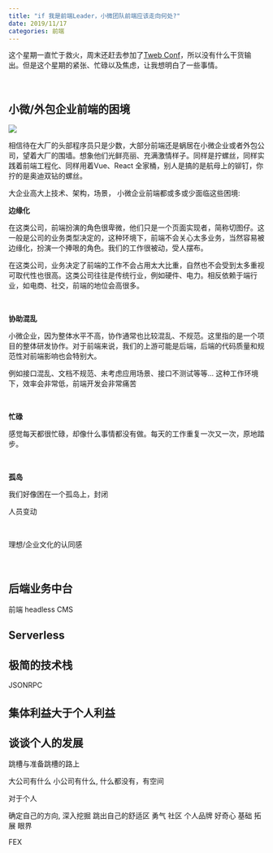 ```yaml
---
title: "if 我是前端Leader，小微团队前端应该走向何处?"
date: 2019/11/17
categories: 前端
---
```


这个星期一直忙于救火，周末还赶去参加了[Tweb Conf](TODO:)，所以没有什么干货输出。但是这个星期的紧张、忙碌以及焦虑，让我想明白了一些事情。

<br>

## 小微/外包企业前端的困境

![](/images/fe-load/audi.jpg)
<br>

相信待在大厂的头部程序员只是少数，大部分前端还是蜗居在小微企业或者外包公司，望着大厂的围墙。想象他们光鲜亮丽、充满激情样子。同样是拧螺丝，同样实践着前端工程化、同样用着Vue、React 全家桶，别人是搞的是航母上的铆钉，你拧的是奥迪双钻的螺丝。

大企业高大上技术、架构，场景， 小微企业前端都或多或少面临这些困境:

**边缘化**

在这类公司，前端扮演的角色很卑微，他们只是一个页面实现者，简称切图仔。这一般是公司的业务类型决定的，这种环境下，前端不会关心太多业务，当然容易被边缘化，扮演一个捧哏的角色。我们的工作很被动，受人摆布。

在这类公司，业务决定了前端的工作不会占用太大比重，自然也不会受到太多重视可取代性也很高。这类公司往往是传统行业，例如硬件、电力。相反依赖于端行业，如电商、社交，前端的地位会高很多。

<br>

**协助混乱**

小微企业，因为整体水平不高，协作通常也比较混乱、不规范。这里指的是一个项目的整体研发协作。对于前端来说，我们的上游可能是后端，后端的代码质量和规范性对前端影响也会特别大。

例如接口混乱、文档不规范、未考虑应用场景、接口不测试等等... 这种工作环境下，效率会非常低，前端开发会非常痛苦

<br>

**忙碌**

感觉每天都很忙碌，却像什么事情都没有做。每天的工作重复一次又一次，原地踏步。

<br>

**孤岛**

我们好像困在一个孤岛上，封闭

人员变动

<br>

理想/企业文化的认同感

<br>

## 后端业务中台

前端
headless CMS

## Serverless

## 极简的技术栈

JSONRPC

## 集体利益大于个人利益

## 谈谈个人的发展

跳槽与准备跳槽的路上

大公司有什么
小公司有什么, 什么都没有，有空间

对于个人

确定自己的方向, 深入挖掘
跳出自己的舒适区
勇气
社区
个人品牌
好奇心
基础
拓展
眼界

FEX